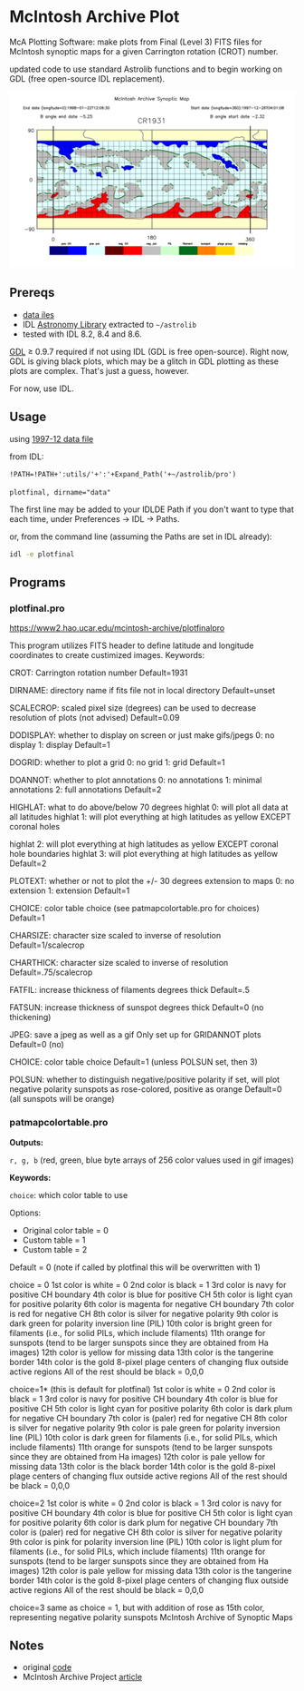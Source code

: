 # McIntosh Archive Plot

McA Plotting Software: make plots from Final (Level 3) FITS files for McIntosh synoptic maps for a given Carrington rotation (CROT) number.


updated code to use standard Astrolib functions and to begin working on GDL (free open-source IDL replacement).

![image](data/CR1931_final_gridannot_miss_chbound.gif)

## Prereqs

- [data iles](https://www.ngdc.noaa.gov/stp/space-weather/solar-data/solar-imagery/composites/synoptic-maps/mc-intosh/ptmc_level3/ptmc_level3_fits/)
- IDL [Astronomy Library](https://idlastro.gsfc.nasa.gov/) extracted to `~/astrolib`
- tested with IDL 8.2, 8.4 and 8.6.

[GDL](https://www.scivision.co/compiling-gdl-gnudatalanguage-on-ubuntu/) &ge; 0.9.7 required if not using IDL (GDL is free open-source). 
Right now, GDL is giving black plots, which may be a glitch in GDL plotting as these plots are complex. 
That's just a guess, however.

For now, use IDL.

## Usage

using [1997-12 data file](https://www.ngdc.noaa.gov/stp/space-weather/solar-data/solar-imagery/composites/synoptic-maps/mc-intosh/ptmc_level3/ptmc_level3_fits/ptmc_compo_sm_19971226_040108_cr1931_l3.fits.gz)

from IDL:

    !PATH=!PATH+':utils/'+':'+Expand_Path('+~/astrolib/pro')

    plotfinal, dirname="data"

The first line may be added to your IDLDE Path if you don't want to
type that each time, under Preferences -> IDL -> Paths.

or, from the command line (assuming the Paths are set in IDL already):

```sh
idl -e plotfinal
```

## Programs


### plotfinal.pro

<https://www2.hao.ucar.edu/mcintosh-archive/plotfinalpro>

This program utilizes FITS header to define latitude and longitude
coordinates to create custimized images. Keywords:

CROT: Carrington rotation number Default=1931

DIRNAME: directory name if fits file not in local directory
Default=unset

SCALECROP: scaled pixel size (degrees) can be used to decrease resolution of plots (not advised) 
Default=0.09

DODISPLAY: whether to display on screen or just make gifs/jpegs 
0: no display 
1: display 
Default=1

DOGRID: whether to plot a grid 
0: no grid 
1: grid 
Default=1

DOANNOT: whether to plot annotations 
0: no annotations 
1: minimal annotations 
2: full annotations Default=2

HIGHLAT: what to do above/below 70 degrees highlat 
0: will plot all data at all latitudes highlat 
1: will plot everything at high latitudes as yellow EXCEPT coronal holes

highlat 
2: will plot everything at high latitudes as yellow EXCEPT coronal hole boundaries highlat 
3: will plot everything at high
latitudes as yellow 
Default=2

PLOTEXT: whether or not to plot the +/- 30 degrees extension to maps 
0: no extension 
1: extension 
Default=1

CHOICE: color table choice (see patmapcolortable.pro for choices)
Default=1

CHARSIZE: character size scaled to inverse of resolution
Default=1/scalecrop

CHARTHICK: character size scaled to inverse of resolution
Default=.75/scalecrop

FATFIL: increase thickness of filaments degrees thick Default=.5

FATSUN: increase thickness of sunspot degrees thick Default=0 (no
thickening)

JPEG: save a jpeg as well as a gif Only set up for GRIDANNOT plots
Default=0 (no)

CHOICE: color table choice Default=1 (unless POLSUN set, then 3)

POLSUN: whether to distinguish negative/positive polarity if set, will
plot negative polarity sunspots as rose-colored, positive as orange
Default=0 (all sunspots will be orange)

### patmapcolortable.pro

**Outputs:**

`r, g, b`
(red, green, blue byte arrays of 256 color values used in gif images) 


**Keywords:**

`choice`: which color table to use

Options: 
* Original color table = 0 
* Custom table = 1 
* Custom table = 2 

Default = 0 (note if called by plotfinal this will be overwritten with 1)

choice = 0 1st color is white 
= 0 2nd color is black 
= 1 3rd color is navy
for positive CH boundary 4th color is blue for positive CH 5th color is
light cyan for positive polarity 6th color is magenta for negative CH
boundary 7th color is red for negative CH 8th color is silver for
negative polarity 9th color is dark green for polarity inversion line
(PIL) 10th color is bright green for filaments (i.e., for solid PILs,
which include filaments) 11th orange for sunspots (tend to be larger
sunspots since they are obtained from Ha images) 12th color is yellow
for missing data 13th color is the tangerine border 14th color is the
gold 8-pixel plage centers of changing flux outside active regions All
of the rest should be black = 0,0,0

choice=1* (this is default for plotfinal) 1st color is white 
= 0 2nd color is black 
= 1 3rd color is navy 
for positive CH boundary 4th color
is blue for positive CH 5th color is light cyan for positive polarity
6th color is dark plum for negative CH boundary 7th color is (paler) red
for negative CH 8th color is silver for negative polarity 9th color is
pale green for polarity inversion line (PIL) 10th color is dark green
for filaments (i.e., for solid PILs, which include filaments) 11th
orange for sunspots (tend to be larger sunspots since they are obtained
from Ha images) 12th color is pale yellow for missing data 13th color is
the black border 14th color is the gold 8-pixel plage centers of
changing flux outside active regions All of the rest should be black =
0,0,0

choice=2 1st color is white 
= 0 2nd color is black 
= 1 3rd color is navy
for positive CH boundary 4th color is blue for positive CH 5th color is
light cyan for positive polarity 6th color is dark plum for negative CH
boundary 7th color is (paler) red for negative CH 8th color is silver
for negative polarity 9th color is pink for polarity inversion line
(PIL) 10th color is light plum for filaments (i.e., for solid PILs,
which include filaments) 11th orange for sunspots (tend to be larger
sunspots since they are obtained from Ha images) 12th color is pale
yellow for missing data 13th color is the tangerine border 14th color is
the gold 8-pixel plage centers of changing flux outside active regions
All of the rest should be black = 0,0,0

choice=3 same as choice = 1, but with addition of rose as 15th color,
representing negative polarity sunspots McIntosh Archive of Synoptic Maps

## Notes

- original [code](https://www2.hao.ucar.edu/mcintosh-archive/plotting-software)
- McIntosh Archive Project [article](https://eos.org/research-spotlights/preserving-a-45-year-record-of-sunspots?utm_source=eos&utm_medium=email&utm_campaign=EosBuzz011918)

